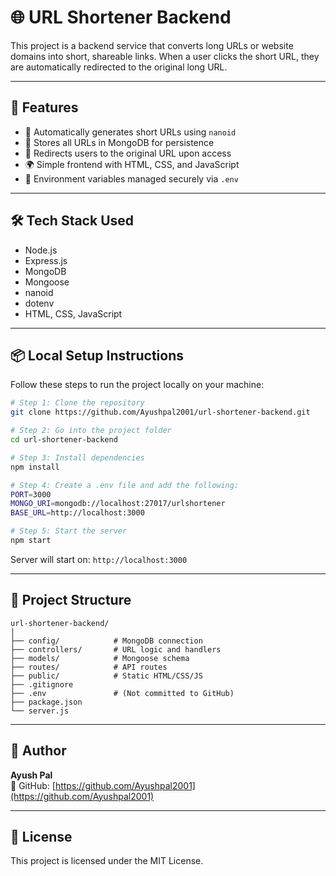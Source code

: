 # 🌐 URL Shortener Backend

This project is a backend service that converts long URLs or website domains into short, shareable links. When a user clicks the short URL, they are automatically redirected to the original long URL.

---

## 🚀 Features

- 🔗 Automatically generates short URLs using `nanoid`
- 🧠 Stores all URLs in MongoDB for persistence
- 🔁 Redirects users to the original URL upon access
- 🌍 Simple frontend with HTML, CSS, and JavaScript
- 🔐 Environment variables managed securely via `.env`

---

## 🛠️ Tech Stack Used

- Node.js
- Express.js
- MongoDB
- Mongoose
- nanoid
- dotenv
- HTML, CSS, JavaScript

---

## 📦 Local Setup Instructions

Follow these steps to run the project locally on your machine:

```bash
# Step 1: Clone the repository
git clone https://github.com/Ayushpal2001/url-shortener-backend.git

# Step 2: Go into the project folder
cd url-shortener-backend

# Step 3: Install dependencies
npm install

# Step 4: Create a .env file and add the following:
PORT=3000
MONGO_URI=mongodb://localhost:27017/urlshortener
BASE_URL=http://localhost:3000

# Step 5: Start the server
npm start
```

Server will start on: `http://localhost:3000`

---

## 📁 Project Structure

```
url-shortener-backend/
│
├── config/            # MongoDB connection
├── controllers/       # URL logic and handlers
├── models/            # Mongoose schema
├── routes/            # API routes
├── public/            # Static HTML/CSS/JS
├── .gitignore
├── .env               # (Not committed to GitHub)
├── package.json
└── server.js
```

---

## 🧑 Author

**Ayush Pal**  
🔗 GitHub: [https://github.com/Ayushpal2001](https://github.com/Ayushpal2001)

---

## 📃 License

This project is licensed under the MIT License.